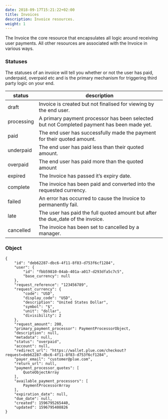 ```yaml
---
date: 2018-09-17T15:21:22+02:00
title: Invoices
description: Invoice resources.
weight: 1
---
```


The Invoice the core resource that encapsulates all logic around receiving user payments. All other resources are associated with the Invoice in various ways. 

### Statuses
The statuses of an invoice will tell you whether or not the user has paid, underpaid, overpaid etc and is the primary mechanism for triggering third party logic on your end.

status | description
---|---
draft | Invoice is created but not finalised for viewing by the end user.
processing | A primary payment processor has been selected but not Completed payment has been made yet.
paid | The end user has successfully made the payment for their quoted amount.
underpaid | The end user has paid less than their quoted amount.
overpaid | The end user has paid more than the quoted amount
expired | The Invoice has passed it’s expiry date.
complete | The invoice has been paid and converted into the requested currency.
failed | An error has occurred to cause the Invoice to permanently fail.
late | The user has paid the full quoted amount but after the due_date of the invoice.
cancelled | The invoice has been set to cancelled by a manager.

### Object

```
{
    "id": "deb62287-dbc6-4f11-8f83-d753f6cf1284",
    "user": {
        "id": "fbb59810-04ab-401a-a017-d293dfa5c7c5",
        "base_currency": null
    },
    "request_reference": "123456789",
    "request_currency": {
        "code": "USD",
        "display_code": "USD",
        "description": "United States Dollar",
        "symbol": "$",
        "unit": "dollar",
        "divisibility": 2
    },
    "request_amount": 200,
    "primary_payment_processor": PaymentProcessorObject,
    "description": null,
    "metadata": null,
    "status": "overpaid",
    "account": null,
    "redirect_url": "https://wallet.plue.com/checkout?request=deb62287-dbc6-4f11-8f83-d753f6cf1284",
    "payer_email": "customer@plue.com",
    "return_url": null,
    "payment_processor_quotes": [
        QuoteObjectArray
    ],
    "available_payment_processors": [
        PaymentProcessorArray
    ],
    "expiration_date": null,
    "due_date": null,
    "created": 1596795265440,
    "updated": 1596795408826
}
```
